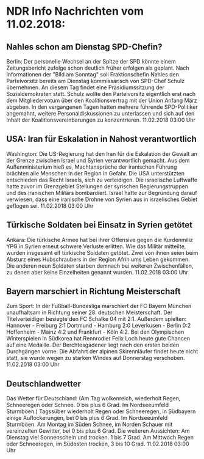 # NDR Info Nachrichten vom 11.02.2018:


## Nahles schon am Dienstag SPD-Chefin?
Berlin: Der personelle Wechsel an der Spitze der SPD könnte einem Zeitungsbericht zufolge schon deutlich früher erfolgen als geplant. Nach Informationen der "Bild am Sonntag" soll Fraktionschefin Nahles den Parteivorsitz bereits am Dienstag kommissarisch von SPD-Chef Schulz übernehmen. An diesem Tag findet eine Präsidiumssitzung der Sozialdemokraten statt. Schulz wollte den Parteivorsitz eigentlich erst nach dem Mitgliedervotum über den Koalitionsvertrag mit der Union Anfang März abgeben. In den vergangenen Tagen hatten mehrere führende SPD-Politiker angemahnt, weitere Personaldiskussionen zu unterlassen und sich auf den Inhalt der Koalitionsvereinbarungen zu konzentrieren. 11.02.2018 03:00 Uhr 

## USA: Iran für Eskalation in Nahost verantwortlich
Washington: Die US-Regierung hat den Iran für die Eskalation der Gewalt an der Grenze zwischen Israel und Syrien verantwortlich gemacht. Aus dem Außenministerium hieß es, Machtansprüche der iranischen Führung brächten alle Menschen in der Region in Gefahr. Die USA unterstützten entschieden das Recht Israels, sich zu verteidigen. Die israelische Luftwaffe hatte zuvor im Grenzgebiet Stellungen der syrischen Regierungstruppen und des iranischen Militärs bombardiert. Israel hatte zur Begründung darauf verwiesen, dass eine iranische Drohne von Syrien aus in israelisches Gebiet geflogen sei. 11.02.2018 03:00 Uhr 

## Türkische Soldaten bei Einsatz in Syrien getötet
Ankara: Die türkische Armee hat bei ihrer Offensive gegen die Kurdenmiliz YPG in Syrien erneut schwere Verluste erlitten. Wie das Militär mitteilte, wurden insgesamt elf türkische Soldaten getötet. Zwei von ihnen seien beim Absturz eines Hubschraubers in der Region Afrin ums Leben gekommen. Die anderen neun Soldaten starben demnach bei weiteren Zwischenfällen, zu denen aber keine Einzelheiten genannt wurden. 11.02.2018 03:00 Uhr 

## Bayern marschiert in Richtung Meisterschaft
Zum Sport: In der Fußball-Bundesliga marschiert der FC Bayern München unaufhaltsam in Richtung seiner 28. deutschen Meisterschaft. Der Titelverteidiger besiegte den FC Schalke 04 mit 2:1. Außerdem spielten:
Hannover - Freiburg 2:1
Dortmund - Hamburg  2:0
Leverkusen - Berlin  0:2
Hoffenheim - Mainz 4:2
und
Frankfurt - Köln 4:2. Bei den Olympischen Winterspielen in Südkorea hat Rennrodler Felix Loch heute gute Chancen auf eine Medaille. Der Berchtesgadener liegt nach den ersten beiden Durchgängen vorne. Die Abfahrt der alpinen Skirennläufer findet heute nicht statt, sie wurde wegen zu starken Windes auf Donnerstag verschoben. 11.02.2018 03:00 Uhr 

## Deutschlandwetter
Das Wetter für Deutschland:
(Am Tag wolkenreich, wiederholt Regen, Schneeregen oder Schnee. 0 bis plus 6 Grad. Im Nordseeumfeld Sturmböen.) Tagssüber wiederholt Regen oder Schneeregen, in Südbayern einige Auflockerungen, bei 0 bis plus 6 Grad. Im Nordseeumfeld Sturmböen. Am Montag im Süden Schnee, im Norden Schauer mit vereinzelten Gewitter, bei 0 bis plus 6 Grad. Die weiteren Aussichten: Am Dienstag viel Sonnenschein und trocken. 1 bis 7 Grad. Am Mittwoch Regen oder Schneeregen, im Südosten trocken, 3 bis 10 Grad. 11.02.2018 03:00 Uhr 
